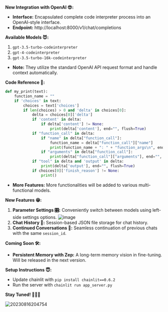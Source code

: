 **New Integration with OpenAI 😎:**
- **Interface:** Encapsulated complete code interpreter process into an OpenAI-style interface.
- **Endpoint:** http://localhost:8000/v1/chat/completions

**Available Models 😈:**
1. `gpt-3.5-turbo-codeinterpreter`
2. `gpt-4-codeinterpreter`
3. `gpt-3.5-turbo-16k-codeinterpreter`
- **Note:** They utilize the standard OpenAI API request format and handle context automatically.

**Code Reference 🚀:**
```python
def my_print(text):
    function_name = ""
    if 'choices' in text:
        choices = text['choices']
        if len(choices) > 0 and 'delta' in choices[0]:
            delta = choices[0]['delta']
            if 'content' in delta:
                if delta['content'] != None:
                    print(delta['content'], end="", flush=True)
            if "function_call" in delta:
                if "name" in delta["function_call"]:
                    function_name = delta["function_call"]["name"]
                    print(function_name + ": " + "function_args\n", end="", flush=True)
                if "arguments" in delta["function_call"]:
                    print(delta["function_call"]["arguments"], end="", flush=True)
            if "tool" in delta and 'output' in delta:
                print(delta['output'], end="", flush=True)
            if choices[0]['finish_reason'] != None:
                print()       
```
- **More Features:** More functionalities will be added to various multi-functional models.

**New Features 😁:**
1. **Parameter Settings 🎛️:** Conveniently switch between models using left-side settings options.
![image](https://github.com/boyueluzhipeng/GPT_CodeInterpreter/assets/39090632/6b8a5716-2889-4c34-bb1c-5c2e826a552f)
2. **Chat History 📝:** Session-based JSON file storage for chat history.
3. **Continued Conversations 🔄:** Seamless continuation of previous chats with the same `session_id`.

**Coming Soon 🛠️:**
- **Persistent Memory with Zep:** A long-term memory vision in fine-tuning. Will be released in the next version.

**Setup Instructions 😇:**
- Update chainlit with `pip install chainlit==0.6.2`
- Run the server with `chainlit run app_server.py`

**Stay Tuned! 🚀😈🔥**

![20230816204754](https://github.com/boyueluzhipeng/GPT_CodeInterpreter/assets/39090632/30cac958-0f4e-40b5-aa17-276e4796ee09)